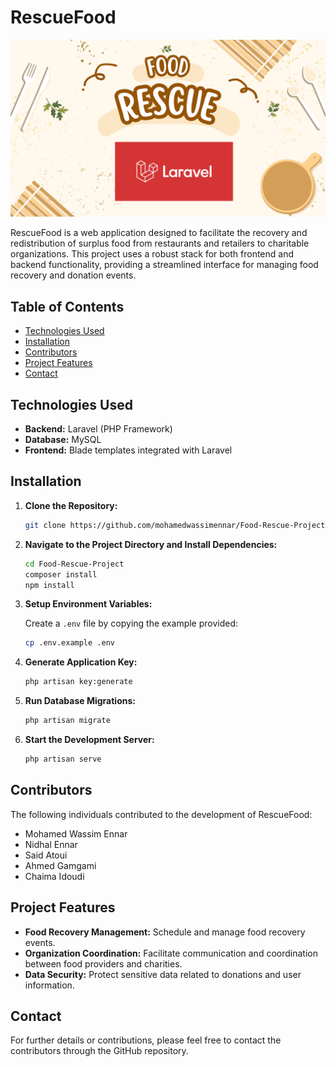 # RescueFood

![Project Screenshot](screenshot.png)

RescueFood is a web application designed to facilitate the recovery and redistribution of surplus food from restaurants and retailers to charitable organizations. This project uses a robust stack for both frontend and backend functionality, providing a streamlined interface for managing food recovery and donation events.

## Table of Contents

- [Technologies Used](#technologies-used)
- [Installation](#installation)
- [Contributors](#contributors)
- [Project Features](#project-features)
- [Contact](#contact)

## Technologies Used

- **Backend:** Laravel (PHP Framework)
- **Database:** MySQL
- **Frontend:** Blade templates integrated with Laravel

## Installation

1. **Clone the Repository:**

    ```bash
    git clone https://github.com/mohamedwassimennar/Food-Rescue-Project.git
    ```

2. **Navigate to the Project Directory and Install Dependencies:**

    ```bash
    cd Food-Rescue-Project
    composer install
    npm install
    ```

3. **Setup Environment Variables:**

    Create a `.env` file by copying the example provided:

    ```bash
    cp .env.example .env
    ```

4. **Generate Application Key:**

    ```bash
    php artisan key:generate
    ```

5. **Run Database Migrations:**

    ```bash
    php artisan migrate
    ```

6. **Start the Development Server:**

    ```bash
    php artisan serve
    ```

## Contributors

The following individuals contributed to the development of RescueFood:

- Mohamed Wassim Ennar
- Nidhal Ennar
- Said Atoui
- Ahmed Gamgami
- Chaima Idoudi

## Project Features

- **Food Recovery Management:** Schedule and manage food recovery events.
- **Organization Coordination:** Facilitate communication and coordination between food providers and charities.
- **Data Security:** Protect sensitive data related to donations and user information.

## Contact

For further details or contributions, please feel free to contact the contributors through the GitHub repository.
